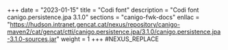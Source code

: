 +++
date        = "2023-01-15"
title       = "Codi font"
description = "Codi font canigo.persistence.jpa 3.1.0"
sections    = "canigo-fwk-docs"
enllac		= "https://hudson.intranet.gencat.cat/nexus/repository/canigo-maven2/cat/gencat/ctti/canigo.persistence.jpa/3.1.0/canigo.persistence.jpa-3.1.0-sources.jar"
weight		= 1
+++
#NEXUS_REPLACE